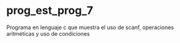 # prog_est_prog_7
Programa en lenguaje c que muestra el uso de scanf, operaciones aritméticas y uso de condiciones
